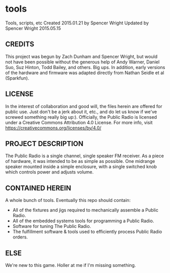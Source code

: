 # tools
Tools, scripts, etc
Created 2015.01.21 by Spencer Wright
Updated by Spencer Wright 2015.05.15

## CREDITS
This project was begun by Zach Dunham and Spencer Wright, but would not have been possible without the generous help of Andy Warner, Daniel Suo, Suz Hinton, Todd Bailey, and others. Big ups.
In addition, early versions of the hardware and firmware was adapted directly from Nathan Seidle et al (Sparkfun).


## LICENSE
In the interest of collaboration and good will, the files herein are offered for public use. Just don't be a jerk about it, etc., and do let us know if we've screwed something really big up:).
Officially, the Public Radio is licensed under a Creative Commons Attribution 4.0 License. For more info, visit https://creativecommons.org/licenses/by/4.0/


## PROJECT DESCRIPTION
The Public Radio is a single channel, single speaker FM receiver. 
As a piece of hardware, it was intended to be as simple as possible. One midrange speaker mounted inside a simple enclosure, with a single switched knob which controls power and adjusts volume.


## CONTAINED HEREIN
A whole bunch of tools. Eventually this repo should contain:
* All of the fixtures and jigs required to mechanically assemble a Public Radio.
* All of the embedded systems tools for programming a Public Radio.
* Software for tuning The Public Radio.
* The fulfillment software & tools used to efficiently process Public Radio orders.

## ELSE
We're new to this game. Holler at me if I'm missing something.
